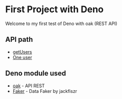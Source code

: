 # First Project with Deno

Welcome to my first test of Deno with oak (REST API)

## API path

* [getUsers](localhost:5000/users)
* [One user](localhost:5000/users/id)

## Deno module used
* [oak](https://deno.land/x/oak/mod.ts) - API REST
* [Faker](https://raw.githubusercontent.com/jackfiszr/deno-faker/master/mod.ts) - Data Faker by jackfiszr

